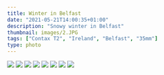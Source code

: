 ```yaml
---
title: Winter in Belfast
date: "2021-05-21T14:00:35+01:00"
description: "Snowy winter in Belfast"
thumbnail: images/2.JPG
tags: ["Contax T2", "Ireland", "Belfast", "35mm"]
type: photo
---
```


<img src="images/1.JPG" />
<img src="images/2.JPG" />
<img src="images/3.JPG" />
<img src="images/4.JPG" />
<img src="images/5.JPG" />
<img src="images/6.JPG" />
<img src="images/7.JPG" />
<img src="images/8.JPG" />
